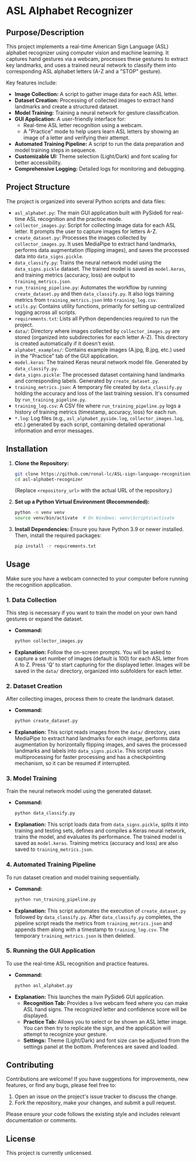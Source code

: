# ASL Alphabet Recognizer

## Purpose/Description

This project implements a real-time American Sign Language (ASL) alphabet recognizer using computer vision and machine learning. It captures hand gestures via a webcam, processes these gestures to extract key landmarks, and uses a trained neural network to classify them into corresponding ASL alphabet letters (A-Z and a "STOP" gesture).

Key features include:
*   **Image Collection:** A script to gather image data for each ASL letter.
*   **Dataset Creation:** Processing of collected images to extract hand landmarks and create a structured dataset.
*   **Model Training:** Training a neural network for gesture classification.
*   **GUI Application:** A user-friendly interface for:
    *   Real-time ASL letter recognition using a webcam.
    *   A "Practice" mode to help users learn ASL letters by showing an image of a letter and verifying their attempt.
*   **Automated Training Pipeline:** A script to run the data preparation and model training steps in sequence.
*   **Customizable UI:** Theme selection (Light/Dark) and font scaling for better accessibility.
*   **Comprehensive Logging:** Detailed logs for monitoring and debugging.

## Project Structure

The project is organized into several Python scripts and data files:

*   `asl_alphabet.py`: The main GUI application built with PySide6 for real-time ASL recognition and the practice mode.
*   `collector_images.py`: Script for collecting image data for each ASL letter. It prompts the user to capture images for letters A-Z.
*   `create_dataset.py`: Processes the images collected by `collector_images.py`. It uses MediaPipe to extract hand landmarks, performs data augmentation (flipping images), and saves the processed data into `data_signs.pickle`.
*   `data_classify.py`: Trains the neural network model using the `data_signs.pickle` dataset. The trained model is saved as `model.keras`, and training metrics (accuracy, loss) are output to `training_metrics.json`.
*   `run_training_pipeline.py`: Automates the workflow by running `create_dataset.py` and then `data_classify.py`. It also logs training metrics from `training_metrics.json` into `training_log.csv`.
*   `utils.py`: Contains utility functions, primarily for setting up centralized logging across all scripts.
*   `requirements.txt`: Lists all Python dependencies required to run the project.
*   `data/`: Directory where images collected by `collector_images.py` are stored (organized into subdirectories for each letter A-Z). This directory is created automatically if it doesn't exist.
*   `alphabet_examples/`: Contains example images (A.jpg, B.jpg, etc.) used in the "Practice" tab of the GUI application.
*   `model.keras`: The trained Keras neural network model file. Generated by `data_classify.py`.
*   `data_signs.pickle`: The processed dataset containing hand landmarks and corresponding labels. Generated by `create_dataset.py`.
*   `training_metrics.json`: A temporary file created by `data_classify.py` holding the accuracy and loss of the last training session. It's consumed by `run_training_pipeline.py`.
*   `training_log.csv`: A CSV file where `run_training_pipeline.py` logs a history of training metrics (timestamp, accuracy, loss) for each run.
*   `*.log`: Log files (e.g., `asl_alphabet_pyside.log`, `collector_images.log`, etc.) generated by each script, containing detailed operational information and error messages.

## Installation

1.  **Clone the Repository:**
    ```bash
    git clone https://github.com/ronal-lc/ASL-sign-language-recognition-project.git
    cd asl-alphabet-recognizer 
    ```
    (Replace `<repository_url>` with the actual URL of the repository.)

2.  **Set up a Python Virtual Environment (Recommended):**
    ```bash
    python -m venv venv
    source venv/bin/activate  # On Windows: venv\Scripts\activate
    ```

3.  **Install Dependencies:**
    Ensure you have Python 3.9 or newer installed. Then, install the required packages:
    ```bash
    pip install -r requirements.txt
    ```

## Usage

Make sure you have a webcam connected to your computer before running the recognition application.

### 1. Data Collection
This step is necessary if you want to train the model on your own hand gestures or expand the dataset.
*   **Command:**
    ```bash
    python collector_images.py
    ```
*   **Explanation:** Follow the on-screen prompts. You will be asked to capture a set number of images (default is 100) for each ASL letter from A to Z. Press 'Q' to start capturing for the displayed letter. Images will be saved in the `data/` directory, organized into subfolders for each letter.

### 2. Dataset Creation
After collecting images, process them to create the landmark dataset.
*   **Command:**
    ```bash
    python create_dataset.py
    ```
*   **Explanation:** This script reads images from the `data/` directory, uses MediaPipe to extract hand landmarks for each image, performs data augmentation by horizontally flipping images, and saves the processed landmarks and labels into `data_signs.pickle`. This script uses multiprocessing for faster processing and has a checkpointing mechanism, so it can be resumed if interrupted.

### 3. Model Training
Train the neural network model using the generated dataset.
*   **Command:**
    ```bash
    python data_classify.py
    ```
*   **Explanation:** This script loads data from `data_signs.pickle`, splits it into training and testing sets, defines and compiles a Keras neural network, trains the model, and evaluates its performance. The trained model is saved as `model.keras`. Training metrics (accuracy and loss) are also saved to `training_metrics.json`.

### 4. Automated Training Pipeline
To run dataset creation and model training sequentially.
*   **Command:**
    ```bash
    python run_training_pipeline.py
    ```
*   **Explanation:** This script automates the execution of `create_dataset.py` followed by `data_classify.py`. After `data_classify.py` completes, the pipeline script reads the metrics from `training_metrics.json` and appends them along with a timestamp to `training_log.csv`. The temporary `training_metrics.json` is then deleted.

### 5. Running the GUI Application
To use the real-time ASL recognition and practice features.
*   **Command:**
    ```bash
    python asl_alphabet.py
    ```
*   **Explanation:** This launches the main PySide6 GUI application.
    *   **Recognition Tab:** Provides a live webcam feed where you can make ASL hand signs. The recognized letter and confidence score will be displayed.
    *   **Practice Tab:** Allows you to select or be shown an ASL letter image. You can then try to replicate the sign, and the application will attempt to recognize your gesture.
    *   **Settings:** Theme (Light/Dark) and font size can be adjusted from the settings panel at the bottom. Preferences are saved and loaded.

## Contributing

Contributions are welcome! If you have suggestions for improvements, new features, or find any bugs, please feel free to:
1.  Open an issue on the project's issue tracker to discuss the change.
2.  Fork the repository, make your changes, and submit a pull request.

Please ensure your code follows the existing style and includes relevant documentation or comments.

## License

This project is currently unlicensed.
